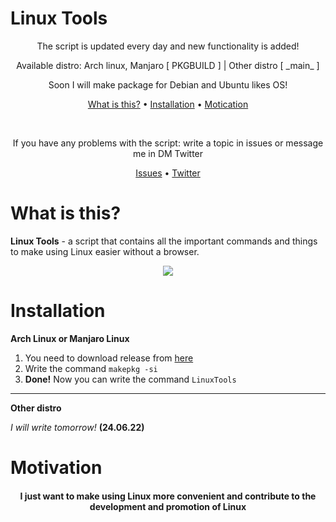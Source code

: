  # Linux Tools

<p align="center">
 The script is updated every day and new functionality is added!
</p>

<p align="center">
 Available distro: Arch linux, Manjaro [ PKGBUILD ] | Other distro [ _main_ ] 
</p> 

<p align=center>
  Soon I will make package for Debian and Ubuntu likes OS!
</p>
 
<p align=center>
  <a href="#what-is-this">What is this?</a>
  •
  <a href="#installation">Installation</a>
  •
  <a href="#motivation">Motication</a>
</p>

</br>

<p align=center>
 If you have any problems with the script: write a topic in issues or message me in DM Twitter 
</p>

<p align=center>
  <a href="https://github.com/naddurkostia/LinuxTools/issues">Issues</a>
  •
  <a href="https://twitter.com/naddurkostia">Twitter</a>
</p>

# What is this?

**Linux Tools** - a script that contains all the important commands and things to make using Linux easier without a browser.

<p align=center>
  <img src="https://i.imgur.com/dUCVJ5c.png">
</p>

# Installation

**Arch Linux or Manjaro Linux**

1. You need to download release from [here](https://github.com/naddurkostia/LinuxTools/releases/tag/PKGBUILD)
2. Write the command `makepkg -si`
3. **Done!** Now you can write the command `LinuxTools`

---

**Other distro**

*I will write tomorrow!* **(24.06.22)**


# Motivation

<h4 align="center">
 I just want to make using Linux more convenient and contribute to the development and promotion of Linux
</h4>
